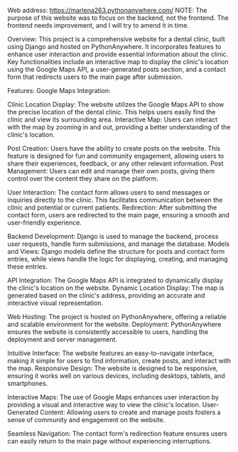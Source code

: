 Web address: https://marlena263.pythonanywhere.com/
NOTE: The purpose of this website was to focus on the backend, not the frontend. The frontend needs improvement, and I will try to amend it in time.

Overview:
This project is a comprehensive website for a dental clinic, built using Django and hosted on PythonAnywhere. It incorporates features to enhance user interaction and provide essential information about the clinic. Key functionalities include an interactive map to display the clinic's location using the Google Maps API, a user-generated posts section, and a contact form that redirects users to the main page after submission.

Features:
Google Maps Integration:

Clinic Location Display: The website utilizes the Google Maps API to show the precise location of the dental clinic. This helps users easily find the clinic and view its surrounding area.
Interactive Map: Users can interact with the map by zooming in and out, providing a better understanding of the clinic's location.

Post Creation: 
Users have the ability to create posts on the website. This feature is designed for fun and community engagement, allowing users to share their experiences, feedback, or any other relevant information.
Post Management: Users can edit and manage their own posts, giving them control over the content they share on the platform.

User Interaction: 
The contact form allows users to send messages or inquiries directly to the clinic. This facilitates communication between the clinic and potential or current patients.
Redirection: After submitting the contact form, users are redirected to the main page, ensuring a smooth and user-friendly experience.

Backend Development: 
Django is used to manage the backend, process user requests, handle form submissions, and manage the database.
Models and Views: Django models define the structure for posts and contact form entries, while views handle the logic for displaying, creating, and managing these entries.

API Integration: 
The Google Maps API is integrated to dynamically display the clinic's location on the website.
Dynamic Location Display: The map is generated based on the clinic's address, providing an accurate and interactive visual representation.

Web Hosting: 
The project is hosted on PythonAnywhere, offering a reliable and scalable environment for the website.
Deployment: PythonAnywhere ensures the website is consistently accessible to users, handling the deployment and server management.

Intuitive Interface: 
The website features an easy-to-navigate interface, making it simple for users to find information, create posts, and interact with the map.
Responsive Design: The website is designed to be responsive, ensuring it works well on various devices, including desktops, tablets, and smartphones.

Interactive Maps: 
The use of Google Maps enhances user interaction by providing a visual and interactive way to view the clinic's location.
User-Generated Content: Allowing users to create and manage posts fosters a sense of community and engagement on the website.

Seamless Navigation: 
The contact form's redirection feature ensures users can easily return to the main page without experiencing interruptions.
